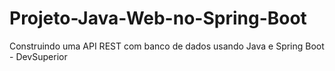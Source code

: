 # Projeto-Java-Web-no-Spring-Boot
Construindo uma API REST com banco de dados usando Java e Spring Boot - DevSuperior
